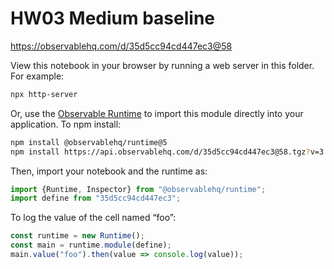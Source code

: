 # HW03 Medium baseline

https://observablehq.com/d/35d5cc94cd447ec3@58

View this notebook in your browser by running a web server in this folder. For
example:

~~~sh
npx http-server
~~~

Or, use the [Observable Runtime](https://github.com/observablehq/runtime) to
import this module directly into your application. To npm install:

~~~sh
npm install @observablehq/runtime@5
npm install https://api.observablehq.com/d/35d5cc94cd447ec3@58.tgz?v=3
~~~

Then, import your notebook and the runtime as:

~~~js
import {Runtime, Inspector} from "@observablehq/runtime";
import define from "35d5cc94cd447ec3";
~~~

To log the value of the cell named “foo”:

~~~js
const runtime = new Runtime();
const main = runtime.module(define);
main.value("foo").then(value => console.log(value));
~~~
